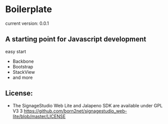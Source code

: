 Boilerplate
======================
current version: 0.0.1

A starting point for Javascript development
------------------------------------------------------------------------

easy start

 - Backbone
 - Bootstrap
 - StackView
 - and more

License:
------------------------------------------------------------------------
- The SignageStudio Web Lite and Jalapeno SDK are available under GPL V3 3 https://github.com/born2net/signagestudio_web-lite/blob/master/LICENSE


